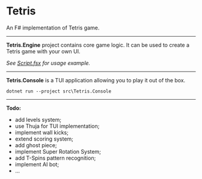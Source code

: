 # Tetris

An F# implementation of Tetris game.

___

**Tetris.Engine** project contains core game logic. It can be used to create a Tetris game with your own UI.

_See [Script.fsx](Script.fsx) for usage example._

___

**Tetris.Console** is a TUI application allowing you to play it out of the box.

`dotnet run --project src\Tetris.Console`

___

**Todo:**

- add levels system;
- use Thuja for TUI implementation;
- implement wall kicks;
- extend scoring system;
- add ghost piece;
- implement Super Rotation System;
- add T-Spins pattern recognition;
- implement AI bot;
- ...
